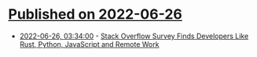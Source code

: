# [Published on 2022-06-26](index.md)

* [2022-06-26, 03:34:00](https://developers.slashdot.org/story/22/06/26/026203/stack-overflow-survey-finds-developers-like-rust-python-javascript-and-remote-work?utm_source=rss1.0mainlinkanon&utm_medium=feed) - [Stack Overflow Survey Finds Developers Like Rust, Python, JavaScript and Remote Work](https://developers.slashdot.org/story/22/06/26/026203/stack-overflow-survey-finds-developers-like-rust-python-javascript-and-remote-work?utm_source=rss1.0mainlinkanon&utm_medium=feed)
